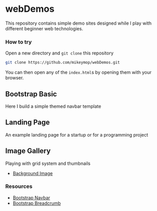 # webDemos
This repository contains simple demo sites designed while I play with different beginner web technologies.

### How to try

Open a new directory and `git clone` this repository

```bash
git clone https://github.com/mikeymop/webDemos.git
```
You can then open any of the `index.html`s by opening them with your browser.

## Bootstrap Basic

Here I build a simple themed navbar template

## Landing Page

An example landing page for a startup or for a programming project

## Image Gallery

Playing with grid system and thumbnails

* [Background Image](https://unsplash.com/photos/3BK_DyRVf90)

### Resources

* [Bootstrap Navbar](https://getbootstrap.com/docs/4.0/components/navbar/)
* [Bootstrap Breadcrumb](https://getbootstrap.com/docs/4.0/components/breadcrumb/)
